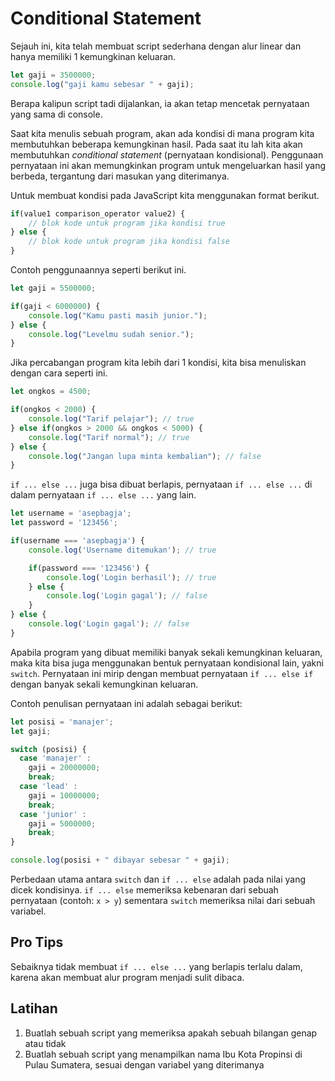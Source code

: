 # Conditional Statement

Sejauh ini, kita telah membuat script sederhana dengan alur linear dan hanya memiliki 1 kemungkinan keluaran.

```javascript
let gaji = 3500000;
console.log("gaji kamu sebesar " + gaji);
```

Berapa kalipun script tadi dijalankan, ia akan tetap mencetak pernyataan yang sama di console.

Saat kita menulis sebuah program, akan ada kondisi di mana program kita membutuhkan beberapa kemungkinan hasil. Pada saat itu lah kita akan membutuhkan _conditional statement_ (pernyataan kondisional). Penggunaan pernyataan ini akan memungkinkan program untuk mengeluarkan hasil yang berbeda, tergantung dari masukan yang diterimanya.

Untuk membuat kondisi pada JavaScript kita menggunakan format berikut.

```javascript
if(value1 comparison_operator value2) {
    // blok kode untuk program jika kondisi true
} else {
    // blok kode untuk program jika kondisi false
}
```

Contoh penggunaannya seperti berikut ini.

```javascript
let gaji = 5500000;

if(gaji < 6000000) {
    console.log("Kamu pasti masih junior.");
} else {
    console.log("Levelmu sudah senior.");
}
```

Jika percabangan program kita lebih dari 1 kondisi, kita bisa menuliskan dengan cara seperti ini.

```javascript
let ongkos = 4500;

if(ongkos < 2000) {
    console.log("Tarif pelajar"); // true
} else if(ongkos > 2000 && ongkos < 5000) {
    console.log("Tarif normal"); // true
} else {
    console.log("Jangan lupa minta kembalian"); // false
}
```

`if ... else ...` juga bisa dibuat berlapis, pernyataan `if ... else ...` di dalam pernyataan `if ... else ...` yang lain.

```javascript
let username = 'asepbagja';
let password = '123456';

if(username === 'asepbagja') {
    console.log('Username ditemukan'); // true

    if(password === '123456') {
        console.log('Login berhasil'); // true
    } else {
        console.log('Login gagal'); // false
    }
} else {
    console.log('Login gagal'); // false
}
```

Apabila program yang dibuat memiliki banyak sekali kemungkinan keluaran, maka kita bisa juga menggunakan bentuk pernyataan kondisional lain, yakni `switch`. Pernyataan ini mirip dengan membuat pernyataan `if ... else if` dengan banyak sekali kemungkinan keluaran.

Contoh penulisan pernyataan ini adalah sebagai berikut:

```javascript
let posisi = 'manajer';
let gaji;

switch (posisi) {
  case 'manajer' :
    gaji = 20000000;
    break;
  case 'lead' :
    gaji = 10000000;
    break;
  case 'junior' :
    gaji = 5000000;
    break;
}

console.log(posisi + " dibayar sebesar " + gaji);
```

Perbedaan utama antara `switch` dan `if ... else` adalah pada nilai yang dicek kondisinya. `if ... else` memeriksa kebenaran dari sebuah pernyataan (contoh: `x > y`) sementara `switch` memeriksa nilai dari sebuah variabel.

## Pro Tips

Sebaiknya tidak membuat `if ... else ...` yang berlapis terlalu dalam, karena akan membuat alur program menjadi sulit dibaca.

## Latihan
1. Buatlah sebuah script yang memeriksa apakah sebuah bilangan genap atau tidak
2. Buatlah sebuah script yang menampilkan nama Ibu Kota Propinsi di Pulau Sumatera, sesuai dengan variabel yang diterimanya
